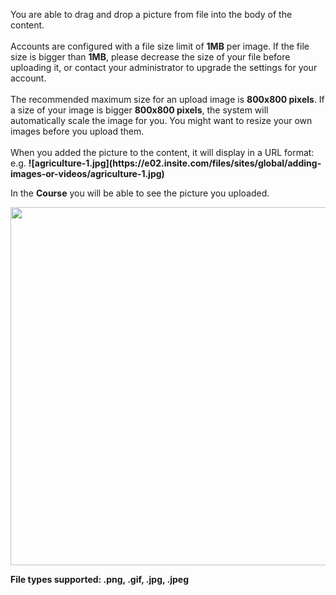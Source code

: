 <p>You are able to drag and drop a picture from file into the body of the content.<br><br>Accounts are configured with a file size limit of&nbsp;<span style="font-weight: 700;">1MB</span>&nbsp;per image. If the file size is bigger than&nbsp;<span style="font-weight: 700;">1MB</span>, please decrease the size of your file before uploading it, or contact your administrator to upgrade the settings for your account.<br><br>The recommended maximum size for an upload image is&nbsp;<span style="font-weight: 700;">800x800 pixels</span>. If a size of your image is bigger&nbsp;<span style="font-weight: 700;">800x800 pixels</span>, the system will automatically scale the image for you. You might want to resize your own images before you upload them.<br><br>When you added the picture to the content, it will display in a URL format:<br>e.g.&nbsp;<span style="font-weight: 700;">![agriculture-1.jpg](https://e02.insite.com/files/sites/global/adding-images-or-videos/agriculture-1.jpg)</span></p><p>In the <b>Course</b> you will be able to see the picture you uploaded.</p><p><img src="https://e02.insite.com/files/sites/global/adding-images-or-videos/agriculture-1.jpg" style="width: 572.5px;"><br></p><p><span style="font-weight: 700;">File types supported: .png, .gif, .jpg, .jpeg</span><br></p>